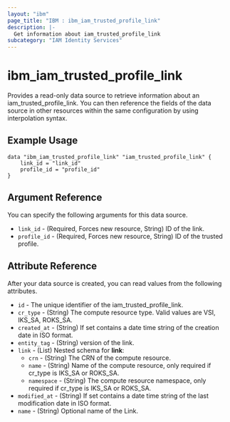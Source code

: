 ```yaml
---
layout: "ibm"
page_title: "IBM : ibm_iam_trusted_profile_link"
description: |-
  Get information about iam_trusted_profile_link
subcategory: "IAM Identity Services"
---
```


# ibm_iam_trusted_profile_link

Provides a read-only data source to retrieve information about an iam_trusted_profile_link. You can then reference the fields of the data source in other resources within the same configuration by using interpolation syntax.

## Example Usage

```hcl
data "ibm_iam_trusted_profile_link" "iam_trusted_profile_link" {
	link_id = "link_id"
	profile_id = "profile_id"
}
```

## Argument Reference

You can specify the following arguments for this data source.

* `link_id` - (Required, Forces new resource, String) ID of the link.
* `profile_id` - (Required, Forces new resource, String) ID of the trusted profile.

## Attribute Reference

After your data source is created, you can read values from the following attributes.

* `id` - The unique identifier of the iam_trusted_profile_link.
* `cr_type` - (String) The compute resource type. Valid values are VSI, IKS_SA, ROKS_SA.
* `created_at` - (String) If set contains a date time string of the creation date in ISO format.
* `entity_tag` - (String) version of the link.
* `link` - (List) 
Nested schema for **link**:
	* `crn` - (String) The CRN of the compute resource.
	* `name` - (String) Name of the compute resource, only required if cr_type is IKS_SA or ROKS_SA.
	* `namespace` - (String) The compute resource namespace, only required if cr_type is IKS_SA or ROKS_SA.
* `modified_at` - (String) If set contains a date time string of the last modification date in ISO format.
* `name` - (String) Optional name of the Link.

